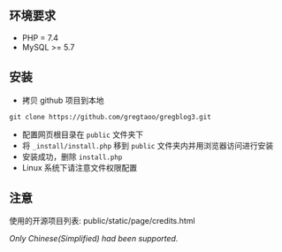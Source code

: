 ## 环境要求
- PHP = 7.4
- MySQL >= 5.7

## 安装
- 拷贝 github 项目到本地
```
git clone https://github.com/gregtaoo/gregblog3.git
```
- 配置网页根目录在 `public` 文件夹下
- 将 `_install/install.php` 移到 `public` 文件夹内并用浏览器访问进行安装
- 安装成功，删除 `install.php`
- Linux 系统下请注意文件权限配置

## 注意
使用的开源项目列表:
public/static/page/credits.html

*Only Chinese(Simplified) had been supported.*